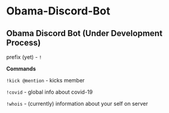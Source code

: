 # Obama-Discord-Bot

## Obama Discord Bot (Under Development Process)

prefix (yet) - `!`

**Commands**

`!kick @mention` - kicks member

`!covid` - global info about covid-19

`!whois` - (currently) information about your self on server

